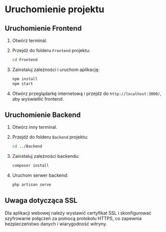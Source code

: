 
# Uruchomienie projektu

## Uruchomienie Frontend

1. Otwórz terminal.

2. Przejdź do folderu `Frontend` projektu:
   ```bash
   cd Frontend
   ```

3. Zainstaluj zależności i uruchom aplikację:
   ```bash
   npm install
   npm start
   ```

4. Otwórz przeglądarkę internetową i przejdź do `http://localhost:3000/`, aby wyświetlić frontend.

## Uruchomienie Backend

1. Otwórz inny terminal.

2. Przejdź do folderu `Backend` projektu:
   ```bash
   cd ../Backend
   ```

3. Zainstaluj zależności backendu:
   ```bash
   composer install
   ```

4. Uruchom serwer backend:
   ```bash
   php artisan serve
   ```

## Uwaga dotycząca SSL

Dla aplikacji webowej należy wystawić certyfikat SSL i skonfigurować szyfrowanie połączeń za pomocą protokołu HTTPS, co zapewnia bezpieczeństwo danych i wiarygodność witryny.
